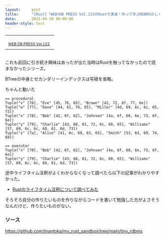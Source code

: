 ```yaml
---
layout:     post
title:      "[Rust]「WEB+DB PRESS Vol.122のRustで実装！作って学ぶRDBMSのしくみ」を読んだ"
date:       2022-04-30 00:00:00
header-style: text
---
```


<table cellpadding="0" cellspacing="0" border="0" style=" border-style: none; width:170px;"><tr style="border-style:none;"><td style="vertical-align:top; border-style:none; padding:10px 10px 0pt; width:140px;"><a href="https://px.a8.net/svt/ejp?a8mat=1NWF4Y+EFRRGQ+249K+BWGDT&a8ejpredirect=https%3A%2F%2Fwww.amazon.co.jp%2Fdp%2FB092Q8SKDB%2F%3Ftag%3Da8-affi-312627-22" rel="nofollow"><img border="0" alt="" src="https://m.media-amazon.com/images/I/51tgKyaCumL._SS160_.jpg" /></a></td></tr><tr style="border-style:none;"><td style="font-size:12px; vertical-align:middle; border-style:none; padding:10px;"><p style="padding:0; margin:0;"><a href="https://px.a8.net/svt/ejp?a8mat=1NWF4Y+EFRRGQ+249K+BWGDT&a8ejpredirect=https%3A%2F%2Fwww.amazon.co.jp%2Fdp%2FB092Q8SKDB%2F%3Ftag%3Da8-affi-312627-22" rel="nofollow">WEB DB PRESS Vol.122</a></p></td></tr></table>
<img border="0" width="1" height="1" src="https://www14.a8.net/0.gif?a8mat=1NWF4Y+EFRRGQ+249K+BWGDT" alt="">

これも前回に引き続き興味はあったが出た当時はRustを触ってなかったので読まなかったシリーズ。

BTreeの中身とセカンダリーインデックスは写経を省略。

ちゃんと動いた

```
== procedural
Tuple("v" [76], "Eve" [45, 76, 65], "Brown" [42, 72, 6f, 77, 6e])
Tuple("w" [77], "Dave" [44, 61, 76, 65], "Miller" [4d, 69, 6c, 6c, 65, 72])
Tuple("x" [78], "Bob" [42, 6f, 62], "Johnson" [4a, 6f, 68, 6e, 73, 6f, 6e])
Tuple("y" [79], "Charlie" [43, 68, 61, 72, 6c, 69, 65], "Williams" [57, 69, 6c, 6c, 69, 61, 6d, 73])
Tuple("z" [7a], "Alice" [41, 6c, 69, 63, 65], "Smith" [53, 6d, 69, 74, 68])

== executor
Tuple("x" [78], "Bob" [42, 6f, 62], "Johnson" [4a, 6f, 68, 6e, 73, 6f, 6e])
Tuple("y" [79], "Charlie" [43, 68, 61, 72, 6c, 69, 65], "Williams" [57, 69, 6c, 6c, 69, 61, 6d, 73])
```

途中ライフタイム注釈がよくわからなくなって調べたら以下の記事がわかりやすかった。

- [Rustのライフタイム注釈について調べてみた](https://blog-mk2.d-yama7.com/2020/12/20201230_rust_lifetime/)

そろそろ自分の作りたいものを作りながらコードを書いて勉強した方がよさそうなんだけど、作りたいものがない。

### ソース

<https://github.com/tnantoka/my_rust_sandbox/tree/main/tiny_rdbms>